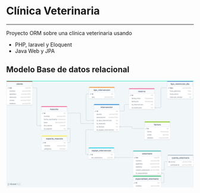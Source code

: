 # Clínica Veterinaria
---

Proyecto ORM sobre una clínica veterinaria usando

- PHP, laravel y Eloquent
- Java Web y JPA

## Modelo Base de datos relacional 

<img src="imagenes/modelo-relacional-v6.png" alt="Modelo relacional sobre la clínica veterinaria">
